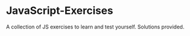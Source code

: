 # JavaScript-Exercises
A collection of JS exercises to learn and test yourself. Solutions provided.
